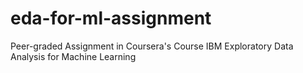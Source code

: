 # eda-for-ml-assignment
Peer-graded Assignment in Coursera's Course IBM Exploratory Data Analysis for Machine Learning
